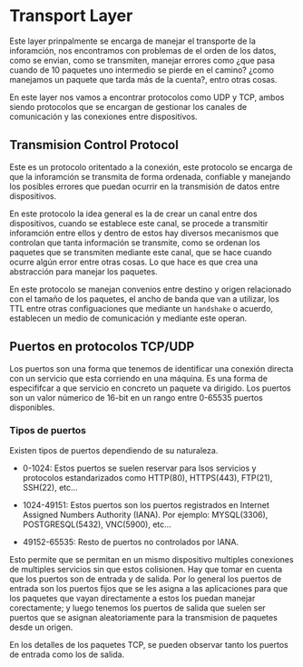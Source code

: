 # Transport Layer

Este layer prinpalmente se encarga de manejar el transporte de la inforamción, nos encontramos con problemas de el orden de los datos, como se envian, como se transmiten, manejar errores como ¿que pasa cuando de 10 paquetes uno intermedio se pierde en el camino? ¿como manejamos un paquete que tarda más de la cuenta?, entro otras cosas.

En este layer nos vamos a encontrar protocolos como UDP y TCP, ambos siendo protocolos que se encargan de gestionar los canales de comunicación y las conexiones entre dispositivos.

## Transmision Control Protocol

Este es un protocolo oritentado a la conexión, este protocolo se encarga de que la inforamción se transmita de forma ordenada, confiable y manejando los posibles errores que puedan ocurrir en la transmisión de datos entre dispositivos.

En este protocolo la idea general es la de crear un canal entre dos dispositivos, cuando se establece este canal, se procede a transmitir inforamción entre ellos y dentro de estos hay diversos mecanismos que controlan que tanta información se transmite, como se ordenan los paquetes que se transmiten mediante este canal, que se hace cuando ocurre algún error entre otras cosas. Lo que hace es que crea una abstracción para manejar los paquetes.

En este protocolo se manejan convenios entre destino y origen relacionado con el tamaño de los paquetes, el ancho de banda que van a utilizar, los TTL entre otras configuaciones que mediante un `handshake` o acuerdo, establecen un medio de comunicación y mediante este operan.

## Puertos en protocolos TCP/UDP

Los puertos son una forma que tenemos de identificar una conexión directa con un servicio que esta corriendo en una máquina. Es una forma de especififcar a que servicio en concreto un paquete va dirigido. Los puertos son un valor númerico de 16-bit en un rango entre 0-65535 puertos disponibles.

### Tipos de puertos

Existen tipos de puertos dependiendo de su naturaleza. 

- 0-1024: Estos puertos se suelen reservar para lsos servicios y protocolos estandarizados como HTTP(80), HTTPS(443), FTP(21), SSH(22), etc...

- 1024-49151: Estos puertos son los puertos registrados en Internet Assigned Numbers Authority (IANA). Por ejemplo: MYSQL(3306), POSTGRESQL(5432), VNC(5900), etc...

- 49152-65535: Resto de puertos no controlados por IANA.

Esto permite que se permitan en un mismo dispositivo multiples conexiones de multiples servicios sin que estos colisionen. Hay que tomar en cuenta que los puertos son de entrada y de salida. Por lo general los puertos de entrada son los puertos fijos que se les asigna a las aplicaciones para que los paquetes que vayan directamente a estos los puedan manejar corectamente; y luego tenemos los puertos de salida que suelen ser puertos que se asignan aleatoriamente para la transmision de paquetes desde un origen.

En los detalles de los paquetes TCP, se pueden observar tanto los puertos de entrada como los de salida.
